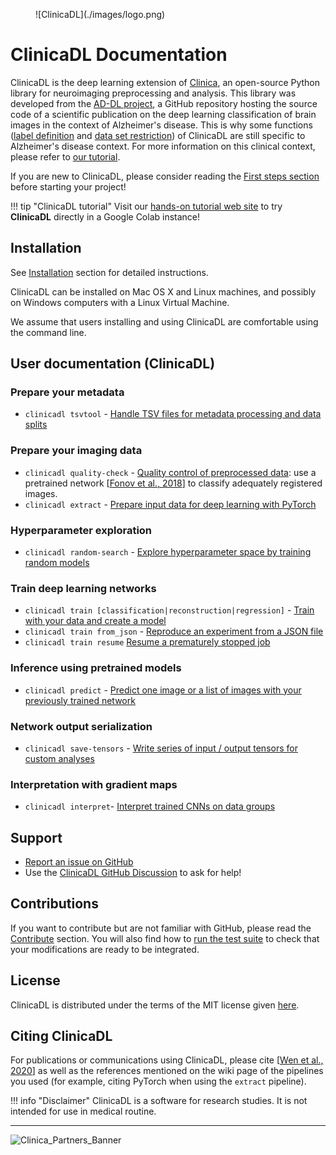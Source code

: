 <figure markdown>
  ![ClinicaDL](./images/logo.png)
</figure>

# ClinicaDL Documentation

ClinicaDL is the deep learning extension of [Clinica](https://aramislab.paris.inria.fr/clinica/docs/public/latest/),
an open-source Python library for neuroimaging preprocessing and analysis.
This library was developed from the [AD-DL project](https://github.com/aramis-lab/AD-DL), a GitHub repository hosting
the source code of a scientific publication on the deep learning classification of brain images in the context of Alzheimer's
disease. This is why some functions ([label definition](TSVTools.md#getlabels---extract-labels-specific-to-alzheimers-disease) 
and [data set restriction](TSVTools.md#restrict---reproduce-restrictions-on-specific-datasets)) of ClinicaDL 
are still specific to Alzheimer's disease context. For more information on this clinical context, please
refer to [our tutorial](https://aramislab.paris.inria.fr/clinicadl/tuto/Notebooks-AD-DL/clinical.html).

If you are new to ClinicaDL, please consider reading the [First steps section](./Introduction.md)
before starting your project!

!!! tip "ClinicaDL tutorial"
    Visit our [hands-on tutorial web site](https://aramislab.paris.inria.fr/clinicadl/tuto/intro.html) 
    to try **ClinicaDL** directly in a Google Colab instance!

## Installation

See [Installation](./Installation.md) section for detailed instructions.

ClinicaDL can be installed on Mac OS X and Linux machines, and possibly on Windows computers with a Linux Virtual Machine.

We assume that users installing and using ClinicaDL are comfortable using the command line.

## User documentation (ClinicaDL)

### Prepare your metadata
- `clinicadl tsvtool` - [Handle TSV files for metadata processing and data splits](./TSVTools.md)

### Prepare your imaging data
- `clinicadl quality-check` - [Quality control of preprocessed data](Preprocessing/QualityCheck.md): use a pretrained network [[Fonov et al., 2018](https://www.biorxiv.org/content/10.1101/303487v1)] to classify adequately registered images.
- `clinicadl extract` - [Prepare input data for deep learning with PyTorch](Preprocessing/Extract.md)

### Hyperparameter exploration
- `clinicadl random-search` - [Explore hyperparameter space by training random models](./RandomSearch.md)

### Train deep learning networks
- `clinicadl train [classification|reconstruction|regression]` - [Train with your data and create a model](./Train/Introduction.md)
- `clinicadl train from_json` - [Reproduce an experiment from a JSON file](./Train/Retrain.md)
- `clinicadl train resume` [Resume a prematurely stopped job](./Train/Resume.md)

### Inference using pretrained models
- `clinicadl predict` - [Predict one image or a list of images with your previously trained network](Predict.md)
  
### Network output serialization
- `clinicadl save-tensors` - [Write series of input / output tensors for custom analyses](./Tensors.md)

### Interpretation with gradient maps
- `clinicadl interpret`- [Interpret trained CNNs on data groups](./Interpret.md)

<!--## Pretrained models

Pretrained models for the CNN networks implemented in ClinicaDL can be obtained here:
<https://zenodo.org/record/3491003>  

These models were obtained during the experiments for publication.
They correspond to a previous version of ClinicaDL, hence their file system is not compatible with the current version.
Updated versions of most representative models are available [here](https://aramislab.paris.inria.fr/files/data/models/dl/models_v002/).-->

## Support
- [Report an issue on GitHub](https://github.com/aramis-lab/clinicadl/issues)
- Use the [ClinicaDL GitHub Discussion](https://github.com/aramis-lab/clinicadl/discussions) to ask for help!

## Contributions
If you want to contribute but are not familiar with GitHub, please read the [Contribute](Contribute/Newcomers.md) section.
You will also find how to [run the test suite](Contribute/Test.md) to check that your modifications are ready to be integrated.

## License
ClinicaDL is distributed under the terms of the MIT license given [here](https://github.com/aramis-lab/clinicadl/blob/dev/LICENSE.txt).

## Citing ClinicaDL
For publications or communications using ClinicaDL, please cite [[Wen et al., 2020](https://doi.org/10.1016/j.media.2020.101694)] 
as well as the references mentioned on the wiki page of the pipelines you used 
(for example, citing PyTorch when using the `extract` pipeline).

!!! info "Disclaimer"
    ClinicaDL is a software for research studies. It is not intended for use in medical routine.

---

![Clinica_Partners_Banner](https://aramislab.paris.inria.fr/clinica/docs/public/latest/img/Clinica_Partners_Banner.png)
